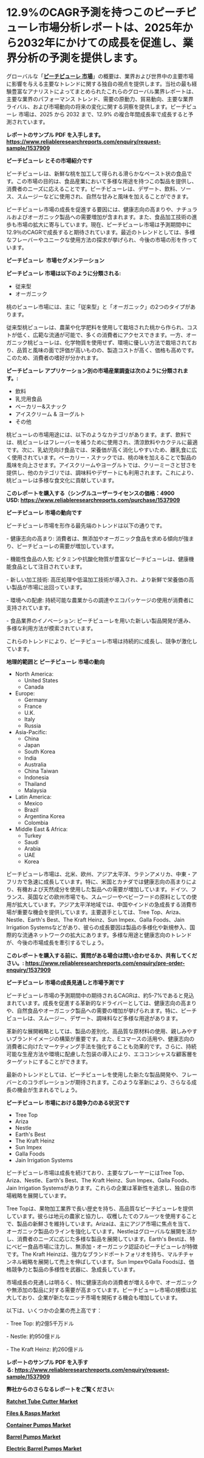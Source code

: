 <p><h1>12.9%のCAGR予測を持つこのピーチピューレ市場分析レポートは、2025年から2032年にかけての成長を促進し、業界分析の予測を提供します。</h1></p><p>グローバルな「<a href="https://www.reliableresearchreports.com/peach-puree-r1537909?utm_campaign=107&utm_medium=6&utm_source=Github&utm_content=ia&utm_term=10042025&utm_id=peach-puree"><strong>ピーチピューレ 市場</strong></a>」の概要は、業界および世界中の主要市場に影響を与える主要なトレンドに関する独自の視点を提供します。当社の最も経験豊富なアナリストによってまとめられたこれらのグローバル業界レポートは、主要な業界のパフォーマンス トレンド、需要の原動力、貿易動向、主要な業界ライバル、および市場動向の将来の変化に関する洞察を提供します。ピーチピューレ 市場は、2025 から 2032 まで、12.9% の複合年間成長率で成長すると予測されています。</p>
<p><strong>レポートのサンプル PDF を入手します。</strong><strong><a href="https://www.reliableresearchreports.com/enquiry/request-sample/1537909?utm_campaign=107&utm_medium=6&utm_source=Github&utm_content=ia&utm_term=10042025&utm_id=peach-puree">https://www.reliableresearchreports.com/enquiry/request-sample/1537909</a></strong></p>
<p><strong>ピーチピューレ とその市場紹介です</strong></p>
<p><p>ピーチピューレは、新鮮な桃を加工して得られる滑らかなペースト状の食品です。この市場の目的は、食品産業において多様な用途を持つこの製品を提供し、消費者のニーズに応えることです。ピーチピューレは、デザート、飲料、ソース、スムージーなどに使用され、自然な甘みと風味を加えることができます。</p><p>ピーチピューレ市場の成長を促進する要因には、健康志向の高まりや、ナチュラルおよびオーガニック製品への需要増加が含まれます。また、食品加工技術の進歩も市場の拡大に寄与しています。現在、ピーチピューレ市場は予測期間中に12.9％のCAGRで成長すると期待されています。最近のトレンドとしては、多様なフレーバーやユニークな使用方法の探求が挙げられ、今後の市場の形を作っています。</p><strong><a href="|AUTHORITHY_DOMAIN_URL|?utm_campaign=107&utm_medium=6&utm_source=Github&utm_content=ia&utm_term=10042025&utm_id=peach-puree"></a></strong></p>
<p><strong>ピーチピューレ&nbsp;</strong><strong>&nbsp;市場セグメンテーション</strong></p>
<p><strong>ピーチピューレ 市場は以下のように分類される:</strong>&nbsp;</p>
<p><ul><li>従来型</li><li>オーガニック</li></ul></p>
<p><p>桃のピューレ市場には、主に「従来型」と「オーガニック」の2つのタイプがあります。</p><p>従来型桃ピューレは、農薬や化学肥料を使用して栽培された桃から作られ、コストが低く、広範な流通が可能で、多くの消費者にアクセスできます。一方、オーガニック桃ピューレは、化学物質を使用せず、環境に優しい方法で栽培されており、品質と風味の面で評価が高いものの、製造コストが高く、価格も高めです。このため、消費者の嗜好が分かれます。</p></p>
<p><strong> ピーチピューレ アプリケーション別の市場産業調査は次のように分類されます。:</strong></p>
<p><ul><li>飲料</li><li>乳児用食品</li><li>ベーカリー&スナック</li><li>アイスクリーム & ヨーグルト</li><li>その他</li></ul></p>
<p><p>桃ピューレの市場用途には、以下のようなカテゴリがあります。まず、飲料では、桃ピューレはフレーバーを補うために使用され、清涼飲料やカクテルに最適です。次に、乳幼児向け食品では、栄養価が高く消化しやすいため、離乳食に広く使用されています。ベーカリー・スナックでは、桃の味を加えることで製品の風味を向上させます。アイスクリームやヨーグルトでは、クリーミーさと甘さを提供し、他のカテゴリでは、調味料やデザートにも利用されます。これにより、桃ピューレは多様な食文化に貢献しています。</p></p>
<p><strong>このレポートを購入する（シングルユーザーライセンスの価格：4900 USD:</strong><strong>&nbsp;<a href="https://www.reliableresearchreports.com/purchase/1537909?utm_campaign=107&utm_medium=6&utm_source=Github&utm_content=ia&utm_term=10042025&utm_id=peach-puree">https://www.reliableresearchreports.com/purchase/1537909</a></strong></p>
<p><strong>ピーチピューレ 市場の動向です</strong></p>
<p><p>ピーチピューレ市場を形作る最先端のトレンドは以下の通りです。</p><p>- 健康志向の高まり: 消費者は、無添加やオーガニック食品を求める傾向が強まり、ピーチピューレの需要が増加しています。</p><p>- 機能性食品の人気: ビタミンや抗酸化物質が豊富なピーチピューレは、健康機能食品として注目されています。</p><p>- 新しい加工技術: 高圧処理や低温加工技術が導入され、より新鮮で栄養価の高い製品が市場に出回っています。</p><p>- 環境への配慮: 持続可能な農業からの調達やエコパッケージの使用が消費者に支持されています。</p><p>- 食品業界のイノベーション: ピーチピューレを用いた新しい製品開発が進み、多様な利用方法が模索されています。</p><p>これらのトレンドにより、ピーチピューレ市場は持続的に成長し、競争が激化しています。</p></p>
<p><strong>地理的範囲と ピーチピューレ 市場の動向</strong></p>
<p><ul>
    <li>
        North America:
        <ul>
            <li>United States</li>
            <li>Canada</li>
        </ul>
    </li>
    <li>
        Europe:
        <ul>
            <li>Germany</li>
            <li>France</li>
            <li>U.K.</li>
            <li>Italy</li>
            <li>Russia</li>
        </ul>
    </li>
    <li>
        Asia-Pacific:
        <ul>
            <li>China</li>
            <li>Japan</li>
            <li>South Korea</li>
            <li>India</li>
            <li>Australia</li>
            <li>China Taiwan</li>
            <li>Indonesia</li>
            <li>Thailand</li>
            <li>Malaysia</li>
        </ul>
    </li>
    <li>
        Latin America:
        <ul>
            <li>Mexico</li>
            <li>Brazil</li>
            <li>Argentina Korea</li>
            <li>Colombia</li>
        </ul>
    </li>
    <li>
        Middle East & Africa:
        <ul>
            <li>Turkey</li>
            <li>Saudi</li>
            <li>Arabia</li>
            <li>UAE</li>
            <li>Korea</li>
        </ul>
    </li>
    </ul></p>
<p><p>ピーチピューレ市場は、北米、欧州、アジア太平洋、ラテンアメリカ、中東・アフリカで急速に成長しています。特に、米国とカナダでは健康志向の高まりにより、有機および天然成分を使用した製品への需要が増加しています。ドイツ、フランス、英国などの欧州市場でも、スムージーやベビーフードの原料としての使用が拡大しています。アジア太平洋地域では、中国やインドの急成長する消費市場が重要な機会を提供しています。主要選手としては、Tree Top、Ariza、Nestle、Earth's Best、The Kraft Heinz、Sun Impex、Galla Foods、Jain Irrigation Systemsなどがあり、彼らの成長要因は製品の多様化や新規参入、国際的な流通ネットワークの拡大にあります。多様な用途と健康志向のトレンドが、今後の市場成長を牽引するでしょう。</p></p>
<p><strong>このレポートを購入する前に、質問がある場合は問い合わせるか、共有してください。:&nbsp;<a href="https://www.reliableresearchreports.com/enquiry/pre-order-enquiry/1537909?utm_campaign=107&utm_medium=6&utm_source=Github&utm_content=ia&utm_term=10042025&utm_id=peach-puree">https://www.reliableresearchreports.com/enquiry/pre-order-enquiry/1537909</a></strong></p>
<p><strong>ピーチピューレ 市場の成長見通しと市場予測です</strong></p>
<p><p>ピーチピューレ市場の予測期間中の期待されるCAGRは、約5-7%であると見込まれています。成長を促進する革新的なドライバーとしては、健康志向の高まりや、自然食品やオーガニック製品への需要の増加が挙げられます。特に、ピーチピューレは、スムージー、デザート、調味料など多様な用途があります。</p><p>革新的な展開戦略としては、製品の差別化、高品質な原材料の使用、親しみやすいブランドイメージの構築が重要です。また、Eコマースの活用や、健康志向の消費者に向けたマーケティング手法を強化することも効果的です。さらに、持続可能な生産方法や環境に配慮した包装の導入により、エココンシャスな顧客層をターゲットにすることができます。</p><p>最新のトレンドとしては、ピーチピューレを使用した新たな製品開発や、フレーバーとのコラボレーションが期待されます。このような革新により、さらなる成長の機会が生まれるでしょう。</p></p>
<p><strong>ピーチピューレ 市場における競争力のある状況です</strong></p>
<p><ul><li>Tree Top</li><li>Ariza</li><li>Nestle</li><li>Earth's Best</li><li>The Kraft Heinz</li><li>Sun Impex</li><li>Galla Foods</li><li>Jain Irrigation Systems</li></ul></p>
<p><p>ピーチピューレ市場は成長を続けており、主要なプレーヤーにはTree Top、Ariza、Nestle、Earth's Best、The Kraft Heinz、Sun Impex、Galla Foods、Jain Irrigation Systemsがあります。これらの企業は革新性を追求し、独自の市場戦略を展開しています。</p><p>Tree Topは、果物加工業界で長い歴史を持ち、高品質なピーチピューレを提供しています。彼らは地元の農家と協力し、収穫したてのフルーツを使用することで、製品の新鮮さを維持しています。Arizaは、主にアジア市場に焦点を当て、オーガニック製品のラインを強化しています。Nestleはグローバルな展開を活かし、消費者のニーズに応じた多様な製品を展開しています。Earth's Bestは、特にベビー食品市場に注力し、無添加・オーガニック認証のピーチピューレが特徴です。The Kraft Heinzは、強力なブランドポートフォリオを持ち、マルチチャンネル戦略を展開して売上を伸ばしています。Sun ImpexやGalla Foodsは、価格競争力と製品の多様性を武器に、急成長しています。</p><p>市場成長の見通しは明るく、特に健康志向の消費者が増える中で、オーガニックや無添加の製品に対する需要が高まっています。ピーチピューレ市場の規模は拡大しており、企業が新たなニッチ市場を開拓する機会も増加しています。</p><p>以下は、いくつかの企業の売上高です：</p><p>- Tree Top: 約2億5千万ドル</p><p>- Nestle: 約950億ドル</p><p>- The Kraft Heinz: 約260億ドル</p></p>
<p><strong>レポートのサンプル PDF を入手する:&nbsp;<a href="https://www.reliableresearchreports.com/enquiry/request-sample/1537909?utm_campaign=107&utm_medium=6&utm_source=Github&utm_content=ia&utm_term=10042025&utm_id=peach-puree">https://www.reliableresearchreports.com/enquiry/request-sample/1537909</a></strong></p>
<p></p>
<p></p>
<p></p>
<p></p>
<p><strong>弊社からのさらなるレポートをご覧ください:</strong></p>
<p><strong><p><a href="https://github.com/ximensbisade/Market-Research-Report-List-1/blob/main/ratchet-tube-cutter-market.md?utm_campaign=107&utm_medium=6&utm_source=Github&utm_content=ia&utm_term=10042025&utm_id=peach-puree">Ratchet Tube Cutter Market</a></p><p><a href="https://github.com/amagloeaad54/Market-Research-Report-List-1/blob/main/files-rasps-market.md?utm_campaign=107&utm_medium=6&utm_source=Github&utm_content=ia&utm_term=10042025&utm_id=peach-puree">Files & Rasps Market</a></p><p><a href="https://github.com/oeungcolesh0/Market-Research-Report-List-1/blob/main/container-pumps-market.md?utm_campaign=107&utm_medium=6&utm_source=Github&utm_content=ia&utm_term=10042025&utm_id=peach-puree">Container Pumps Market</a></p><p><a href="https://github.com/chaiszepkadk/Market-Research-Report-List-1/blob/main/barrel-pumps-market.md?utm_campaign=107&utm_medium=6&utm_source=Github&utm_content=ia&utm_term=10042025&utm_id=peach-puree">Barrel Pumps Market</a></p><p><a href="https://github.com/neiridionna/Market-Research-Report-List-1/blob/main/electric-barrel-pumps-market.md?utm_campaign=107&utm_medium=6&utm_source=Github&utm_content=ia&utm_term=10042025&utm_id=peach-puree">Electric Barrel Pumps Market</a></p></strong></p>